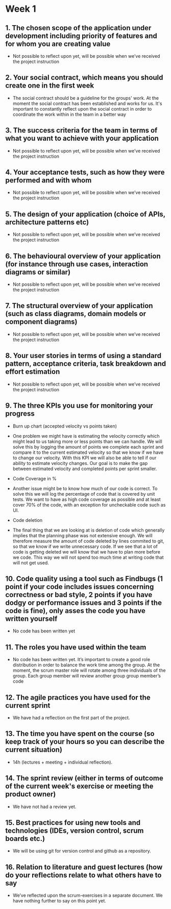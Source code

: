 # Week 1

## 1. The chosen scope of the application under development including priority of features and for whom you are creating value
- Not possible to reflect upon yet, will be possible when we’ve received the project instruction

## 2. Your social contract, which means you should create one in the first week 
- The social contract should be a guideline for the groups' work. At the moment the social contract has been established and works for us. It's important to constantly reflect upon the social contract in order to coordinate the work within in the team in a better way

## 3. The success criteria for the team in terms of what you want to achieve with your application
- Not possible to reflect upon yet, will be possible when we’ve received the project instruction 

## 4. Your acceptance tests, such as how they were performed and with whom
- Not possible to reflect upon yet, will be possible when we’ve received the project instruction

## 5. The design of your application (choice of APIs, architecture patterns etc)
- Not possible to reflect upon yet, will be possible when we’ve received the project instruction

## 6. The behavioural overview of your application (for instance through use cases, interaction diagrams or similar)
- Not possible to reflect upon yet, will be possible when we’ve received the project instruction

## 7. The structural overview of your application (such as class diagrams, domain models or component diagrams)
- Not possible to reflect upon yet, will be possible when we’ve received the project instruction

## 8. Your user stories in terms of using a standard pattern, acceptance criteria, task breakdown and effort estimation
- Not possible to reflect upon yet, will be possible when we’ve received the project instruction



## 9. The three KPIs you use for monitoring your progress
- Burn up chart (accepted velocity vs points taken)
- One problem we might have is estimating the velocity correctly which might lead to us taking more or less points than we can handle. We will solve this by logging the amount of points we complete each sprint and compare it to the current estimated velocity so that we know if we have to change our velocity. With this KPI we will also be able to tell if our ability to estimate velocity changes. Our goal is to make the gap between estimated velocity and completed points per sprint smaller.

- Code Coverage in %
- Another issue might be to know how much of our code is correct. To solve this we will log the percentage of code that is covered by unit tests. We want to have as high code coverage as possible and at least cover 70% of the code, with an exception for uncheckable code such as UI.

- Code deletion
- The final thing that we are looking at is deletion of code which generally implies that the planning phase was not extensive enough. We will therefore measure the amount of code deleted by lines commited to git, so that we know if we write unnecessary code. If we see that a lot of code is getting deleted we will know that we have to plan more before we code. This way we will not spend too much time at writing code that will not get used.

## 10. Code quality using a tool such as Findbugs (1 point if your code includes issues concerning correctness or bad style, 2 points if you have dodgy or performance issues and 3 points if the code is fine), only asses the code you have written yourself
- No code has been written yet

## 11. The roles you have used within the team
- No code has been written yet. It’s important to create a good role distribution in order to balance the work time among the group. At the moment, the scrum master role will rotate among three individuals of the group. Each group member will review another group group member’s code

## 12. The agile practices you have used for the current sprint
- We have had a reflection on the first part of the project.

## 13. The time you have spent on the course (so keep track of your hours so you can describe the current situation)
- 14h (lectures + meeting + individual reflection).

## 14. The sprint review (either in terms of outcome of the current week's exercise or meeting the product owner)
- We have not had a review yet.

## 15. Best practices for using new tools and technologies (IDEs, version control, scrum boards etc.)
- We will be using git for version control and github as a repository.

## 16. Relation to literature and guest lectures (how do your reflections relate to what others have to say
- We’ve reflected upon the scrum-exercises in a separate document. We have nothing further to say on this point yet.
